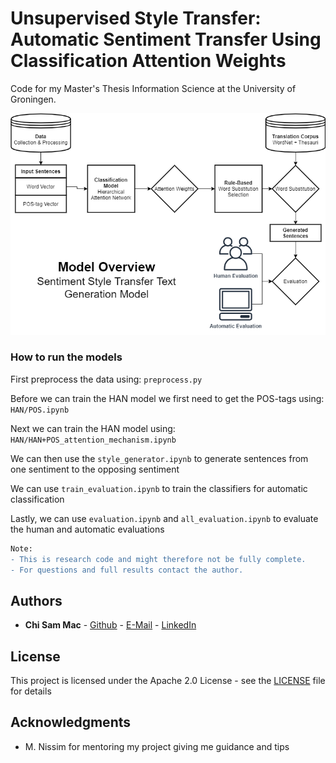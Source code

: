 # Unsupervised Style Transfer: Automatic Sentiment Transfer Using Classification Attention Weights

Code for my Master's Thesis Information Science at the University of Groningen.

![header image](https://github.com/cs-mac/Unsupervised_Style_Transfer/blob/main/complete_model_overview.png)

### How to run the models
First preprocess the data using: ``preprocess.py``

Before we can train the HAN model we first need to get the POS-tags using: ``HAN/POS.ipynb``

Next we can train the HAN model using: ``HAN/HAN+POS_attention_mechanism.ipynb``

We can then use the ``style_generator.ipynb`` to generate sentences from one sentiment to the opposing sentiment

We can use ``train_evaluation.ipynb`` to train the classifiers for automatic classification

Lastly, we can use ``evaluation.ipynb`` and ``all_evaluation.ipynb`` to evaluate the human and automatic evaluations

```diff
Note:
- This is research code and might therefore not be fully complete. 
- For questions and full results contact the author.
```

## Authors

* **Chi Sam Mac** - [Github](https://github.com/cs-mac/) - [E-Mail](chisam_mac@hotmail.com) - [LinkedIn](https://www.linkedin.com/in/chi-sam-mac/)

## License

This project is licensed under the Apache 2.0 License - see the [LICENSE](LICENSE) file for details

## Acknowledgments

* M. Nissim for mentoring my project giving me guidance and tips
